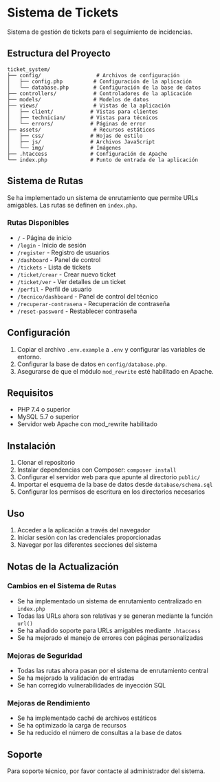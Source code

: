 # Sistema de Tickets

Sistema de gestión de tickets para el seguimiento de incidencias.

## Estructura del Proyecto

```
ticket_system/
├── config/                  # Archivos de configuración
│   ├── config.php          # Configuración de la aplicación
│   └── database.php        # Configuración de la base de datos
├── controllers/            # Controladores de la aplicación
├── models/                 # Modelos de datos
├── views/                  # Vistas de la aplicación
│   ├── client/            # Vistas para clientes
│   ├── technician/        # Vistas para técnicos
│   └── errors/            # Páginas de error
├── assets/                 # Recursos estáticos
│   ├── css/               # Hojas de estilo
│   ├── js/                # Archivos JavaScript
│   └── img/               # Imágenes
├── .htaccess              # Configuración de Apache
└── index.php              # Punto de entrada de la aplicación
```

## Sistema de Rutas

Se ha implementado un sistema de enrutamiento que permite URLs amigables. Las rutas se definen en `index.php`.

### Rutas Disponibles

- `/` - Página de inicio
- `/login` - Inicio de sesión
- `/register` - Registro de usuarios
- `/dashboard` - Panel de control
- `/tickets` - Lista de tickets
- `/ticket/crear` - Crear nuevo ticket
- `/ticket/ver` - Ver detalles de un ticket
- `/perfil` - Perfil de usuario
- `/tecnico/dashboard` - Panel de control del técnico
- `/recuperar-contrasena` - Recuperación de contraseña
- `/reset-password` - Restablecer contraseña

## Configuración

1. Copiar el archivo `.env.example` a `.env` y configurar las variables de entorno.
2. Configurar la base de datos en `config/database.php`.
3. Asegurarse de que el módulo `mod_rewrite` esté habilitado en Apache.

## Requisitos

- PHP 7.4 o superior
- MySQL 5.7 o superior
- Servidor web Apache con mod_rewrite habilitado

## Instalación

1. Clonar el repositorio
2. Instalar dependencias con Composer: `composer install`
3. Configurar el servidor web para que apunte al directorio `public/`
4. Importar el esquema de la base de datos desde `database/schema.sql`
5. Configurar los permisos de escritura en los directorios necesarios

## Uso

1. Acceder a la aplicación a través del navegador
2. Iniciar sesión con las credenciales proporcionadas
3. Navegar por las diferentes secciones del sistema

## Notas de la Actualización

### Cambios en el Sistema de Rutas

- Se ha implementado un sistema de enrutamiento centralizado en `index.php`
- Todas las URLs ahora son relativas y se generan mediante la función `url()`
- Se ha añadido soporte para URLs amigables mediante `.htaccess`
- Se ha mejorado el manejo de errores con páginas personalizadas

### Mejoras de Seguridad

- Todas las rutas ahora pasan por el sistema de enrutamiento central
- Se ha mejorado la validación de entradas
- Se han corregido vulnerabilidades de inyección SQL

### Mejoras de Rendimiento

- Se ha implementado caché de archivos estáticos
- Se ha optimizado la carga de recursos
- Se ha reducido el número de consultas a la base de datos

## Soporte

Para soporte técnico, por favor contacte al administrador del sistema.
